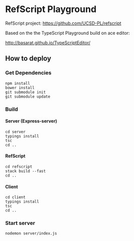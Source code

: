 RefScript Playground
====================

RefScript project: https://github.com/UCSD-PL/refscript

Based on the the TypeScript Playground build on ace editor:

http://basarat.github.io/TypeScriptEditor/


## How to deploy

### Get Dependencies

    npm install
    bower install
    git submodule init
    git submodule update


### Build

#### Server (Express-server)

    cd server
    typings install
    tsc
    cd ..

#### RefScript

    cd refscript
    stack build --fast
    cd ..


#### Client

    cd client
    typings install
    tsc
    cd ..


### Start server

    nodemon server/index.js
